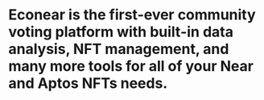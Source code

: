 # Econear is the first-ever community voting platform with built-in data analysis, NFT management, and many more tools for all of your Near and Aptos NFTs needs.
